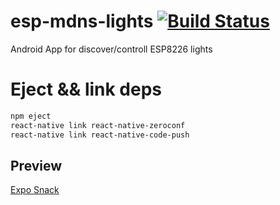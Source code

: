 # esp-mdns-lights [![Build Status](https://travis-ci.org/aenniw/esp-mdns-lights.svg?branch=develop)](https://travis-ci.org/aenniw/esp-mdns-lights)

Android App for discover/controll ESP8226 lights

# Eject && link deps

```bash
npm eject
react-native link react-native-zeroconf
react-native link react-native-code-push
```

## Preview

[Expo Snack](https://snack.expo.io/@git/github.com/aenniw/esp-mdns-lights@develop)
